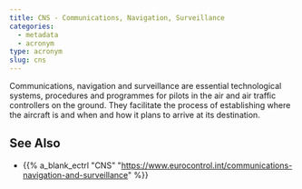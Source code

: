 ```yaml
---
title: CNS - Communications, Navigation, Surveillance
categories:
  - metadata
  - acronym
type: acronym
slug: cns
---
```


Communications, navigation and surveillance are essential technological systems,
procedures and programmes for pilots in the air and air traffic controllers on the ground.
They facilitate the process of establishing where the aircraft is and when
and how it plans to arrive at its destination.

## See Also

* {{% a_blank_ectrl "CNS" "https://www.eurocontrol.int/communications-navigation-and-surveillance" %}}

